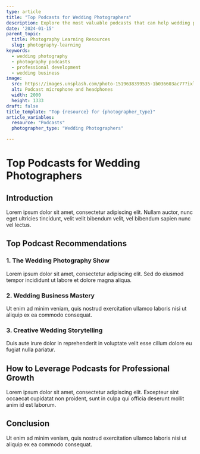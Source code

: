 ```yaml
---
type: article
title: "Top Podcasts for Wedding Photographers"
description: Explore the most valuable podcasts that can help wedding photographers improve their skills, business strategies, and creative approach.
date: '2024-01-15'
parent_topic:
  title: Photography Learning Resources
  slug: photography-learning
keywords:
  - wedding photography
  - photography podcasts
  - professional development
  - wedding business
image:
  src: https://images.unsplash.com/photo-1519638399535-1b036603ac77?ixlib=rb-4.0.3&q=80&w=2000&auto=format&fit=crop
  alt: Podcast microphone and headphones
  width: 2000
  height: 1333
draft: false
title_template: "Top {resource} for {photographer_type}"
article_variables:
  resource: "Podcasts"
  photographer_type: "Wedding Photographers"

---
```


# Top Podcasts for Wedding Photographers

## Introduction
Lorem ipsum dolor sit amet, consectetur adipiscing elit. Nullam auctor, nunc eget ultricies tincidunt, velit velit bibendum velit, vel bibendum sapien nunc vel lectus.

## Top Podcast Recommendations

### 1. The Wedding Photography Show
Lorem ipsum dolor sit amet, consectetur adipiscing elit. Sed do eiusmod tempor incididunt ut labore et dolore magna aliqua.

### 2. Wedding Business Mastery
Ut enim ad minim veniam, quis nostrud exercitation ullamco laboris nisi ut aliquip ex ea commodo consequat.

### 3. Creative Wedding Storytelling
Duis aute irure dolor in reprehenderit in voluptate velit esse cillum dolore eu fugiat nulla pariatur.

## How to Leverage Podcasts for Professional Growth
Lorem ipsum dolor sit amet, consectetur adipiscing elit. Excepteur sint occaecat cupidatat non proident, sunt in culpa qui officia deserunt mollit anim id est laborum.

## Conclusion
Ut enim ad minim veniam, quis nostrud exercitation ullamco laboris nisi ut aliquip ex ea commodo consequat.
